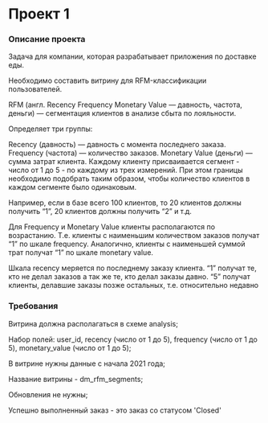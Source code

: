 # Проект 1
### Описание проекта
Задача для компании, которая разрабатывает приложения по доставке еды.

Необходимо составить витрину для RFM-классификации пользователей.

RFM (англ. Recency Frequency Monetary Value — давность, частота, деньги) — сегментация клиентов в анализе сбыта по лояльности.

Определяет три группы:

Recency (давность) — давность с момента последнего заказа.
Frequency (частота) — количество заказов.
Monetary Value (деньги) — сумма затрат клиента.
Каждому клиенту присваивается сегмент - число от 1 до 5 - по каждому из трех измерений. При этом границы необходимо подобрать таким образом, чтобы количество клиентов в каждом сегменте было одинаковым.

Например, если в базе всего 100 клиентов, то 20 клиентов должны получить “1”, 20 клиентов должны получить “2” и т.д.

Для Frequency и Monetary Value клиенты располагаются по возрастанию. Т.е. клиенты с наименьшим количеством заказов получат “1” по шкале frequency. Аналогично, клиенты с наименьшей суммой трат получат “1” по шкале monetary value.

Шкала recency меряется по последнему заказу клиента. “1” получат те, кто не делал заказов а так же те, кто делал заказы давно. “5” получат клиенты, делавшие заказы позже остальных, т.е. относительно недавно

### Требования
Витрина должна располагаться в схеме analysis;

Набор полей: 
user_id, 
recency (число от 1 до 5), 
frequency (число от 1 до 5), 
monetary_value (число от 1 до 5);

В витрине нужны данные с начала 2021 года;

Название витрины - dm_rfm_segments;

Обновления не нужны;

Успешно выполненный заказ - это заказ со статусом 'Closed'
